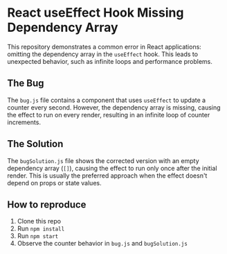 # React useEffect Hook Missing Dependency Array

This repository demonstrates a common error in React applications: omitting the dependency array in the `useEffect` hook. This leads to unexpected behavior, such as infinite loops and performance problems.

## The Bug

The `bug.js` file contains a component that uses `useEffect` to update a counter every second. However, the dependency array is missing, causing the effect to run on every render, resulting in an infinite loop of counter increments.

## The Solution

The `bugSolution.js` file shows the corrected version with an empty dependency array (`[]`), causing the effect to run only once after the initial render. This is usually the preferred approach when the effect doesn't depend on props or state values.

## How to reproduce

1. Clone this repo
2. Run `npm install`
3. Run `npm start`
4. Observe the counter behavior in `bug.js` and `bugSolution.js`